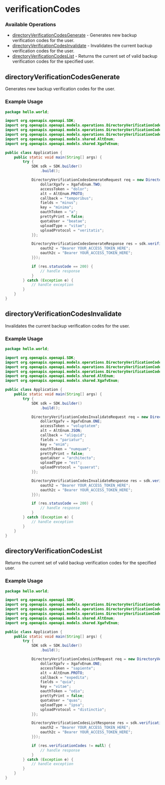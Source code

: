 # verificationCodes

### Available Operations

* [directoryVerificationCodesGenerate](#directoryverificationcodesgenerate) - Generates new backup verification codes for the user.
* [directoryVerificationCodesInvalidate](#directoryverificationcodesinvalidate) - Invalidates the current backup verification codes for the user.
* [directoryVerificationCodesList](#directoryverificationcodeslist) - Returns the current set of valid backup verification codes for the specified user.

## directoryVerificationCodesGenerate

Generates new backup verification codes for the user.

### Example Usage

```java
package hello.world;

import org.openapis.openapi.SDK;
import org.openapis.openapi.models.operations.DirectoryVerificationCodesGenerateRequest;
import org.openapis.openapi.models.operations.DirectoryVerificationCodesGenerateResponse;
import org.openapis.openapi.models.operations.DirectoryVerificationCodesGenerateSecurity;
import org.openapis.openapi.models.shared.AltEnum;
import org.openapis.openapi.models.shared.XgafvEnum;

public class Application {
    public static void main(String[] args) {
        try {
            SDK sdk = SDK.builder()
                .build();

            DirectoryVerificationCodesGenerateRequest req = new DirectoryVerificationCodesGenerateRequest("unde") {{
                dollarXgafv = XgafvEnum.TWO;
                accessToken = "dolor";
                alt = AltEnum.PROTO;
                callback = "temporibus";
                fields = "minus";
                key = "minima";
                oauthToken = "a";
                prettyPrint = false;
                quotaUser = "beatae";
                uploadType = "vitae";
                uploadProtocol = "veritatis";
            }};            

            DirectoryVerificationCodesGenerateResponse res = sdk.verificationCodes.directoryVerificationCodesGenerate(req, new DirectoryVerificationCodesGenerateSecurity("facere", "earum") {{
                oauth2 = "Bearer YOUR_ACCESS_TOKEN_HERE";
                oauth2c = "Bearer YOUR_ACCESS_TOKEN_HERE";
            }});

            if (res.statusCode == 200) {
                // handle response
            }
        } catch (Exception e) {
            // handle exception
        }
    }
}
```

## directoryVerificationCodesInvalidate

Invalidates the current backup verification codes for the user.

### Example Usage

```java
package hello.world;

import org.openapis.openapi.SDK;
import org.openapis.openapi.models.operations.DirectoryVerificationCodesInvalidateRequest;
import org.openapis.openapi.models.operations.DirectoryVerificationCodesInvalidateResponse;
import org.openapis.openapi.models.operations.DirectoryVerificationCodesInvalidateSecurity;
import org.openapis.openapi.models.shared.AltEnum;
import org.openapis.openapi.models.shared.XgafvEnum;

public class Application {
    public static void main(String[] args) {
        try {
            SDK sdk = SDK.builder()
                .build();

            DirectoryVerificationCodesInvalidateRequest req = new DirectoryVerificationCodesInvalidateRequest("laborum") {{
                dollarXgafv = XgafvEnum.ONE;
                accessToken = "voluptatem";
                alt = AltEnum.JSON;
                callback = "aliquid";
                fields = "pariatur";
                key = "enim";
                oauthToken = "numquam";
                prettyPrint = false;
                quotaUser = "architecto";
                uploadType = "est";
                uploadProtocol = "quaerat";
            }};            

            DirectoryVerificationCodesInvalidateResponse res = sdk.verificationCodes.directoryVerificationCodesInvalidate(req, new DirectoryVerificationCodesInvalidateSecurity("facere", "vitae") {{
                oauth2 = "Bearer YOUR_ACCESS_TOKEN_HERE";
                oauth2c = "Bearer YOUR_ACCESS_TOKEN_HERE";
            }});

            if (res.statusCode == 200) {
                // handle response
            }
        } catch (Exception e) {
            // handle exception
        }
    }
}
```

## directoryVerificationCodesList

Returns the current set of valid backup verification codes for the specified user.

### Example Usage

```java
package hello.world;

import org.openapis.openapi.SDK;
import org.openapis.openapi.models.operations.DirectoryVerificationCodesListRequest;
import org.openapis.openapi.models.operations.DirectoryVerificationCodesListResponse;
import org.openapis.openapi.models.operations.DirectoryVerificationCodesListSecurity;
import org.openapis.openapi.models.shared.AltEnum;
import org.openapis.openapi.models.shared.XgafvEnum;

public class Application {
    public static void main(String[] args) {
        try {
            SDK sdk = SDK.builder()
                .build();

            DirectoryVerificationCodesListRequest req = new DirectoryVerificationCodesListRequest("omnis") {{
                dollarXgafv = XgafvEnum.ONE;
                accessToken = "sapiente";
                alt = AltEnum.PROTO;
                callback = "expedita";
                fields = "quia";
                key = "vitae";
                oauthToken = "odio";
                prettyPrint = false;
                quotaUser = "quas";
                uploadType = "ipsa";
                uploadProtocol = "distinctio";
            }};            

            DirectoryVerificationCodesListResponse res = sdk.verificationCodes.directoryVerificationCodesList(req, new DirectoryVerificationCodesListSecurity("placeat", "quod") {{
                oauth2 = "Bearer YOUR_ACCESS_TOKEN_HERE";
                oauth2c = "Bearer YOUR_ACCESS_TOKEN_HERE";
            }});

            if (res.verificationCodes != null) {
                // handle response
            }
        } catch (Exception e) {
            // handle exception
        }
    }
}
```
